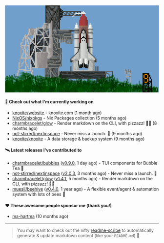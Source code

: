 ![](https://raw.githubusercontent.com/penguwin/penguwin/master/assets/shuttle.gif)

#### 🚀 Check out what I'm currently working on

- [knoxite/website](https://github.com/knoxite/website) - knoxite.com (1 month ago)
- [NixOS/nixpkgs](https://github.com/NixOS/nixpkgs) - Nix Packages collection (5 months ago)
- [charmbracelet/glow](https://github.com/charmbracelet/glow) - Render markdown on the CLI, with pizzazz! 💅🏻 (8 months ago)
- [not-stirred/nextinspace](https://github.com/not-stirred/nextinspace) - Never miss a launch. 🚀 (9 months ago)
- [knoxite/knoxite](https://github.com/knoxite/knoxite) - A data storage &amp; backup system (9 months ago)

#### 🛰️ Latest releases I've contributed to

- [charmbracelet/bubbles](https://github.com/charmbracelet/bubbles) ([v0.9.0](https://github.com/charmbracelet/bubbles/releases/tag/v0.9.0), 1 day ago) - TUI components for Bubble Tea 🍡
- [not-stirred/nextinspace](https://github.com/not-stirred/nextinspace) ([v2.0.3](https://github.com/not-stirred/nextinspace/releases/tag/v2.0.3), 3 months ago) - Never miss a launch. 🚀
- [charmbracelet/glow](https://github.com/charmbracelet/glow) ([v1.4.1](https://github.com/charmbracelet/glow/releases/tag/v1.4.1), 5 months ago) - Render markdown on the CLI, with pizzazz! 💅🏻
- [muesli/beehive](https://github.com/muesli/beehive) ([v0.4.0](https://github.com/muesli/beehive/releases/tag/v0.4.0), 1 year ago) - A flexible event/agent &amp; automation system with lots of bees 🐝

#### ❤️ These awesome people sponsor me (thank you!)

- [ma-hartma](https://github.com/ma-hartma) (10 months ago)

---

> You may want to check out the nifty [readme-scribe](https://github.com/muesli/readme-scribe) to automatically generate & update markdown content (like your `README.md`) 🔭